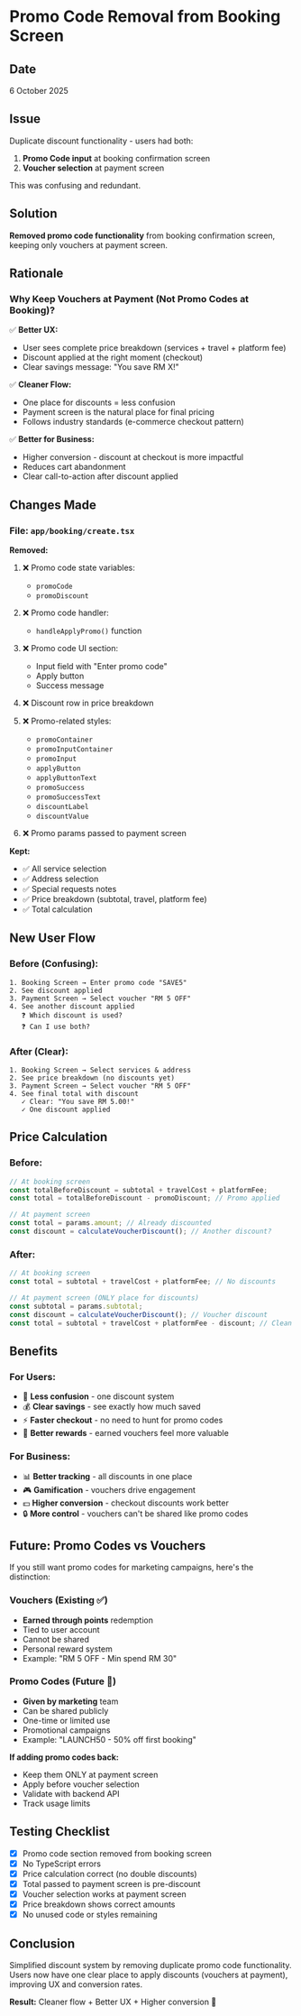 # Promo Code Removal from Booking Screen

## Date
6 October 2025

## Issue
Duplicate discount functionality - users had both:
1. **Promo Code input** at booking confirmation screen
2. **Voucher selection** at payment screen

This was confusing and redundant.

## Solution
**Removed promo code functionality** from booking confirmation screen, keeping only vouchers at payment screen.

## Rationale

### Why Keep Vouchers at Payment (Not Promo Codes at Booking)?

✅ **Better UX:**
- User sees complete price breakdown (services + travel + platform fee)
- Discount applied at the right moment (checkout)
- Clear savings message: "You save RM X!"

✅ **Cleaner Flow:**
- One place for discounts = less confusion
- Payment screen is the natural place for final pricing
- Follows industry standards (e-commerce checkout pattern)

✅ **Better for Business:**
- Higher conversion - discount at checkout is more impactful
- Reduces cart abandonment
- Clear call-to-action after discount applied

## Changes Made

### File: `app/booking/create.tsx`

**Removed:**
1. ❌ Promo code state variables:
   - `promoCode` 
   - `promoDiscount`

2. ❌ Promo code handler:
   - `handleApplyPromo()` function

3. ❌ Promo code UI section:
   - Input field with "Enter promo code"
   - Apply button
   - Success message

4. ❌ Discount row in price breakdown

5. ❌ Promo-related styles:
   - `promoContainer`
   - `promoInputContainer`
   - `promoInput`
   - `applyButton`
   - `applyButtonText`
   - `promoSuccess`
   - `promoSuccessText`
   - `discountLabel`
   - `discountValue`

6. ❌ Promo params passed to payment screen

**Kept:**
- ✅ All service selection
- ✅ Address selection
- ✅ Special requests notes
- ✅ Price breakdown (subtotal, travel, platform fee)
- ✅ Total calculation

## New User Flow

### Before (Confusing):
```
1. Booking Screen → Enter promo code "SAVE5"
2. See discount applied
3. Payment Screen → Select voucher "RM 5 OFF"
4. See another discount applied
   ❓ Which discount is used?
   ❓ Can I use both?
```

### After (Clear):
```
1. Booking Screen → Select services & address
2. See price breakdown (no discounts yet)
3. Payment Screen → Select voucher "RM 5 OFF"
4. See final total with discount
   ✓ Clear: "You save RM 5.00!"
   ✓ One discount applied
```

## Price Calculation

### Before:
```typescript
// At booking screen
const totalBeforeDiscount = subtotal + travelCost + platformFee;
const total = totalBeforeDiscount - promoDiscount; // Promo applied

// At payment screen
const total = params.amount; // Already discounted
const discount = calculateVoucherDiscount(); // Another discount?
```

### After:
```typescript
// At booking screen
const total = subtotal + travelCost + platformFee; // No discounts

// At payment screen (ONLY place for discounts)
const subtotal = params.subtotal;
const discount = calculateVoucherDiscount(); // Voucher discount
const total = subtotal + travelCost + platformFee - discount; // Clean
```

## Benefits

### For Users:
- 🎯 **Less confusion** - one discount system
- 💰 **Clear savings** - see exactly how much saved
- ⚡ **Faster checkout** - no need to hunt for promo codes
- 🎁 **Better rewards** - earned vouchers feel more valuable

### For Business:
- 📊 **Better tracking** - all discounts in one place
- 🎮 **Gamification** - vouchers drive engagement
- 💵 **Higher conversion** - checkout discounts work better
- 🔒 **More control** - vouchers can't be shared like promo codes

## Future: Promo Codes vs Vouchers

If you still want promo codes for marketing campaigns, here's the distinction:

### Vouchers (Existing ✅)
- **Earned through points** redemption
- Tied to user account
- Cannot be shared
- Personal reward system
- Example: "RM 5 OFF - Min spend RM 30"

### Promo Codes (Future 🔮)
- **Given by marketing** team
- Can be shared publicly
- One-time or limited use
- Promotional campaigns
- Example: "LAUNCH50 - 50% off first booking"

**If adding promo codes back:**
- Keep them ONLY at payment screen
- Apply before voucher selection
- Validate with backend API
- Track usage limits

## Testing Checklist

- [x] Promo code section removed from booking screen
- [x] No TypeScript errors
- [x] Price calculation correct (no double discounts)
- [x] Total passed to payment screen is pre-discount
- [x] Voucher selection works at payment screen
- [x] Price breakdown shows correct amounts
- [x] No unused code or styles remaining

## Conclusion

Simplified discount system by removing duplicate promo code functionality. Users now have one clear place to apply discounts (vouchers at payment), improving UX and conversion rates.

**Result:** Cleaner flow + Better UX + Higher conversion 🎉
